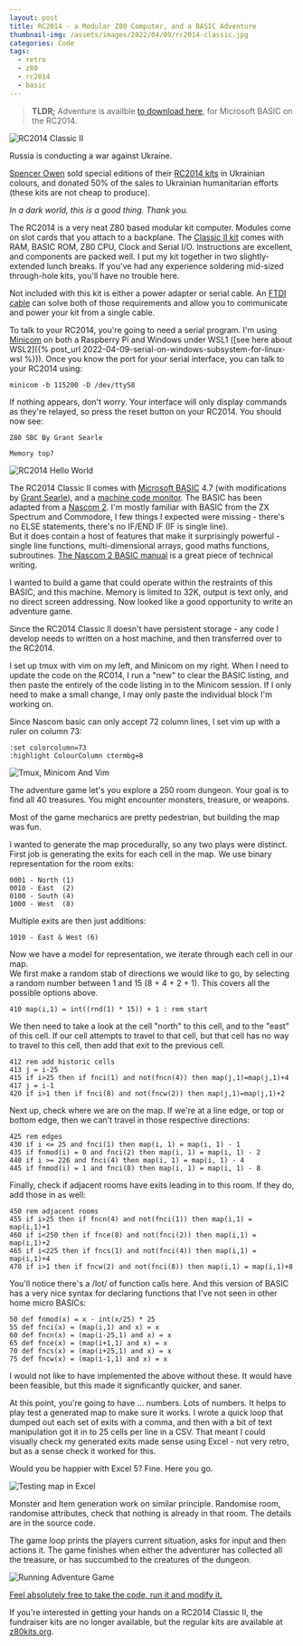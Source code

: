 ```yaml
---
layout: post
title: RC2014 - a Modular Z80 Computer, and a BASIC Adventure
thumbnail-img: /assets/images/2022/04/09/rc2014-classic.jpg
categories: Code
tags: 
  - retro
  - z80
  - rc2014
  - basic
---
```


> __TLDR;__ Adventure is availble [to download here](https://github.com/kianryan/rc2014/blob/main/adventure.bas), for Microsoft BASIC on the RC2014.

![RC2014 Classic II](/assets/images/2022/04/09/rc2014-classic.jpg)

Russia is conducting a war against Ukraine.

[Spencer Owen](https://twitter.com/ZxSpectROM) sold special editions of their [RC2014 kits](https://rc2014.co.uk/) in Ukrainian 
colours, and donated 
50% of the sales to Ukrainian humanitarian efforts (these kits are not cheap to produce).  

_In a dark world, this is a good thing.  Thank you._

The RC2014 is a very neat Z80 based modular kit computer.  Modules come on slot cards 
that you attach to a backplane.  The [Classic II kit](https://rc2014.co.uk/full-kits/rc2014-classic-ii/) comes with RAM, 
BASIC ROM, Z80 CPU, Clock and Serial I/O.  Instructions are excellent, and components are 
packed well.  I put my kit together in two slightly-extended lunch breaks.  If you've 
had any experience soldering mid-sized through-hole kits, you'll have 
no trouble here.

Not included with this kit is either a power adapter or serial cable.  An [FTDI cable](https://shop.pimoroni.com/products/ftdi-cable-5v?variant=7570741121) 
can solve both of those requirements and allow you to communicate and power your 
kit from a single cable.

To talk to your RC2014, you're going to need a serial program.  I'm using [Minicom](https://wiki.emacinc.com/wiki/Getting_Started_With_Minicom) on 
both a Raspberry Pi and Windows under WSL1 ([see here about WSL2]({% post_url 2022-04-09-serial-on-windows-subsystem-for-linux-wsl %})).  Once you know 
the port for your serial interface, you can talk to your RC2014 using:

```
minicom -b 115200 -D /dev/ttyS8
```

If nothing appears, don't worry.  Your interface will only display commands as they're 
relayed, so press the reset button on your RC2014.  You should now see:

```
Z80 SBC By Grant Searle

Memory top?
```

![RC2014 Hello World](/assets/images/2022/04/09/rc2014-helloworld.jpg)


The RC2014 Classic II comes with [Microsoft BASIC](https://en.wikipedia.org/wiki/Microsoft_BASIC) 4.7 (with modifications by [Grant Searle](http://searle.x10host.com/z80/SimpleZ80.html)), 
and a [machine code monitor](https://smallcomputercentral.wordpress.com/small-computer-monitor/small-computer-monitor-v1-0/).  The BASIC has been adapted from a [Nascom 2](https://en.wikipedia.org/wiki/Nascom_(computer_kit)).  I'm mostly familiar with BASIC from 
the ZX Spectrum and Commodore, I few things I expected were missing - there's no ELSE statements, 
there's no IF/END IF (IF is single line).  
But it does contain a host of features that make it surprisingly powerful - single 
line functions, multi-dimensional arrays, good maths functions, subroutines.  [The Nascom 2 BASIC manual](http://www.nascomhomepage.com/pdf/Basic.pdf) 
is a great piece of technical writing.

I wanted to build a game that could operate within the restraints of this BASIC, 
and this machine.  Memory is limited to 32K, output is text only, and no direct 
screen addressing.  Now looked like a good opportunity to write an adventure game.

Since the RC2014 Classic II doesn't have persistent storage - any code I develop 
needs to written on a host machine, and then transferred over to the RC2014.

I set up tmux with vim on my left, and Minicom on my right.  When I need to update the 
code on the RC014, I run a "new" to clear the BASIC listing, and then paste the entirely of the 
code listing in to the Minicom session.  If I only need to make a small change, I may 
only paste the individual block I'm working on.

Since Nascom basic can only accept 72 column lines, I set vim up with a ruler on 
column 73:

```
:set colorcolumn=73
:highlight ColourColumn ctermbg=8
```

![Tmux, Minicom And Vim](/assets/images/2022/04/09/rc2014-devenv.png)

The adventure game let's you explore a 250 room dungeon.  Your goal is to find 
all 40 treasures.  You might encounter monsters, treasure, or weapons.

Most of the game mechanics are pretty pedestrian, but building the map was fun.

I wanted to generate the map procedurally, so any two plays were distinct.  First job is 
generating the exits for each cell in the map.  We use binary representation for the room 
exits:

```
0001 - North (1)
0010 - East  (2)
0100 - South (4)
1000 - West  (8)
```

Multiple exits are then just additions:

```
1010 - East & West (6)
```

Now we have a model for representation, we iterate through each cell in our map.  
We first make a random stab of directions we would like to go, by selecting a random 
number between 1 and 15 (8 + 4 + 2 + 1).  This covers all the possible options above.

```
410 map(i,1) = int((rnd(1) * 15)) + 1 : rem start
```

We then need to take a look at the cell "north" to this cell, and to the "east" of 
this cell.  If our cell attempts to travel to that cell, but that cell has no way to 
travel to this cell, then add that exit to the previous cell.

```
412 rem add historic cells
413 j = i-25
415 if i>25 then if fnci(1) and not(fncn(4)) then map(j,1)=map(j,1)+4
417 j = i-1
420 if i>1 then if fnci(8) and not(fncw(2)) then map(j,1)=map(j,1)+2
```

Next up, check where we are on the map.  If we're at a line edge, or top or bottom 
edge, then we can't travel in those respective directions:

```
425 rem edges
430 if i <= 25 and fnci(1) then map(i, 1) = map(i, 1) - 1
435 if fnmod(i) = 0 and fnci(2) then map(i, 1) = map(i, 1) - 2
440 if i >= 226 and fnci(4) then map(i, 1) = map(i, 1) - 4
445 if fnmod(i) = 1 and fnci(8) then map(i, 1) = map(i, 1) - 8
```

Finally, check if adjacent rooms have exits leading in to this room.  If they do, 
add those in as well:

```
450 rem adjacent rooms
455 if i>25 then if fncn(4) and not(fnci(1)) then map(i,1) = map(i,1)+1
460 if i<250 then if fnce(8) and not(fnci(2)) then map(i,1) = map(i,1)+2
465 if i<225 then if fncs(1) and not(fnci(4)) then map(i,1) = map(i,1)+4
470 if i>1 then if fncw(2) and not(fnci(8)) then map(i,1) = map(i,1)+8
```

You'll notice there's a /lot/ of function calls here.  And this version of BASIC 
has a very nice syntax for declaring functions that I've not seen in other home 
micro BASICs:

```
50 def fnmod(x) = x - int(x/25) * 25 
55 def fnci(x) = (map(i,1) and x) = x
60 def fncn(x) = (map(i-25,1) and x) = x
65 def fnce(x) = (map(i+1,1) and x) = x
70 def fncs(x) = (map(i+25,1) and x) = x
75 def fncw(x) = (map(i-1,1) and x) = x
```

I would not like to have implemented the above without these.  It would have been 
feasible, but this made it significantly quicker, and saner.

At this point, you're going to have ... numbers.  Lots of numbers.  It helps to 
play test a generated map to make sure it works.  I wrote a quick loop that dumped out 
each set of exits with a comma, and then with a bit of text manipulation got it in to 25 cells 
per line in a CSV.  That meant I could visually check my generated exits made sense 
using Excel - not very retro, but as a sense check it worked for this.

Would you be happier with Excel 5?  Fine.  Here you go.

![Testing map in Excel](/assets/images/2022/04/09/excel-testmap.png)

Monster and Item generation work on similar principle.  Randomise room, randomise 
attributes, check that nothing is already in that room.  The details are in the source 
code.

The game loop prints the players current situation, asks for input and then actions it.
The game finishes when either the adventurer has collected all the treasure, or has 
succumbed to the creatures of the dungeon.

![Running Adventure Game](/assets/images/2022/04/09/demo.gif)

[Feel absolutely free to take the code, run it and modify it.](https://github.com/kianryan/rc2014/blob/main/adventure.bas)

If you're interested in getting your hands on a RC2014 Classic II, the fundraiser 
kits are no longer available, but the regular kits are available at [z80kits.org](https://rc2014.co.uk/full-kits/rc2014-classic-ii/).